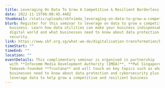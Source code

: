 ```yaml
---
title: Leveraging On Data To Grow A Competitive & Resilient Borderless Business
date: 2022-11-15T06:00:45.448Z
thumbnail: /static/uploads/sbfximda_leveraging-on-data-to-grow-a-competitive-resilient-borderless-business.webp
blurb: Register for this seminar to leverage on data to grow a competitive
  business. Learn how data utilities can make your business indispensable in a
  digital world and what businesses need to know about data protection and cyber
  security.
link: https://www.sbf.org.sg/what-we-do/digitalisation-transformation/business-transformation-and-digitalisation
timeStart: ""
timeEnd: ""
location: ""
eventDetails: This complimentary seminar is organised in partnership
  with **Infocomm Media Development Authority (IMDA)**, **PwC Singapore** and
  Temasek-founded **Trustana** and will touch on key topics such as what
  businesses need to know about data protection and cybersecurity plus how to
  leverage data to help grow a competitive and resilient business
---
```

